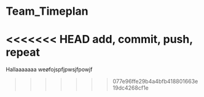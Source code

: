# Team_Timeplan
<<<<<<< HEAD
add, commit, push, repeat
=======
Hallaaaaaaa
weøfojspfjpwsjfpowjf
>>>>>>> 077e96ffe29b4a4bfb418801663e19dc4268cf1e
